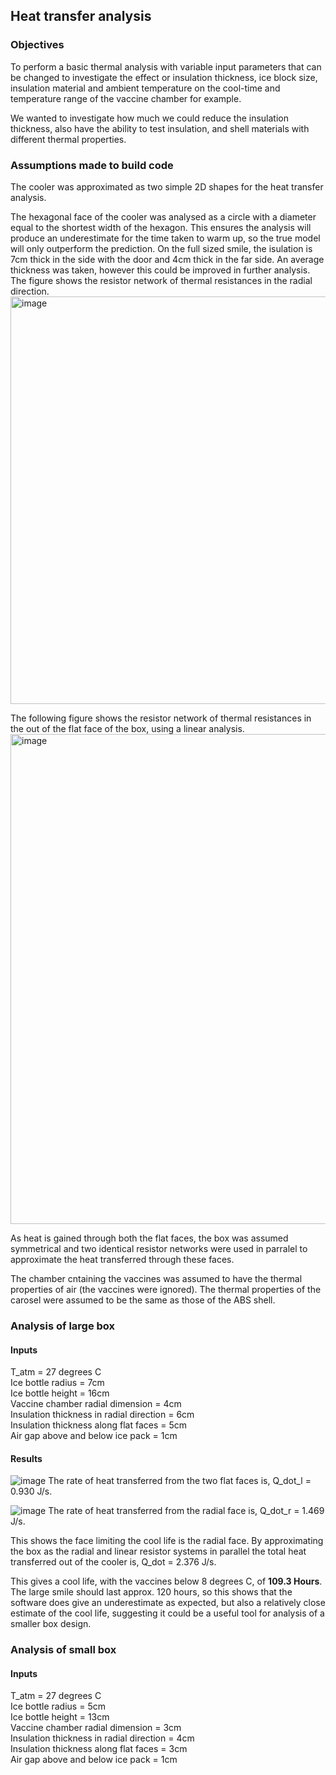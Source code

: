 ## Heat transfer analysis

### Objectives

To perform a basic thermal analysis with variable input parameters that can be changed to investigate the effect or insulation thickness, ice block size, insulation material and ambient temperature on the cool-time and temperature range of the vaccine chamber for example.

We wanted to investigate how much we could reduce the insulation thickness, also have the ability to test insulation, and shell materials with different thermal properties.

### Assumptions made to build code

The cooler was approximated as two simple 2D shapes for the heat transfer analysis. 

The hexagonal face of the cooler was analysed as a circle with a diameter equal to the shortest width of the hexagon. This ensures the analysis will produce an underestimate for the time taken to warm up, so the true model will only outperform the prediction. On the full sized smile, the isulation is 7cm thick in the side with the door and 4cm thick in the far side. An average thickness was taken, however this could be improved in further analysis.
The figure shows the resistor network of thermal resistances in the radial direction.
<img width="652" alt="image" src="https://github.com/Technology-for-the-Poorest-Billion/2024-ideabatic-smirk/assets/99027288/3c45733d-fcb4-45de-909f-c04d2df5ec22">

The following figure shows the resistor network of thermal resistances in the out of the flat face of the box, using a linear analysis.
<img width="784" alt="image" src="https://github.com/Technology-for-the-Poorest-Billion/2024-ideabatic-smirk/assets/99027288/2913d81a-d315-4e45-84b5-dbe128733211">

As heat is gained through both the flat faces, the box was assumed symmetrical and two identical resistor networks were used in parralel to approximate the heat transferred through these faces.

The chamber cntaining the vaccines was assumed to have the thermal properties of air (the vaccines were ignored). The thermal properties of the carosel were assumed to be the same as those of the ABS shell.

### Analysis of large box

#### Inputs
T_atm = 27 degrees C <br>
Ice bottle radius = 7cm <br>
Ice bottle height = 16cm <br>
Vaccine chamber radial dimension = 4cm <br>
Insulation thickness in radial direction = 6cm <br>
Insulation thickness along flat faces = 5cm <br>
Air gap above and below ice pack = 1cm <br>

#### Results
![image](https://github.com/Technology-for-the-Poorest-Billion/2024-ideabatic-smirk/assets/99027288/65d47a94-4ca5-4fed-a1b2-4611a804b697)
The rate of heat transferred from the two flat faces is, Q_dot_l = 0.930 J/s.

![image](https://github.com/Technology-for-the-Poorest-Billion/2024-ideabatic-smirk/assets/99027288/1aaf6683-04cd-4798-bac7-194b526001e2)
The rate of heat transferred from the radial face is, Q_dot_r = 1.469 J/s.

This shows the face limiting the cool life is the radial face.
By approximating the box as the radial and linear resistor systems in parallel the total heat transferred out of the cooler is,
Q_dot = 2.376 J/s.

This gives a cool life, with the vaccines below 8 degrees C, of **109.3 Hours**.
The large smile should last approx. 120 hours, so this shows that the software does give an underestimate as expected, but also a relatively close estimate of the cool life, suggesting it could be a useful tool for analysis of a smaller box design.

### Analysis of small box

#### Inputs
T_atm = 27 degrees C <br>
Ice bottle radius = 5cm <br>
Ice bottle height = 13cm <br>
Vaccine chamber radial dimension = 3cm <br>
Insulation thickness in radial direction = 4cm <br>
Insulation thickness along flat faces = 3cm <br>
Air gap above and below ice pack = 1cm <br>


